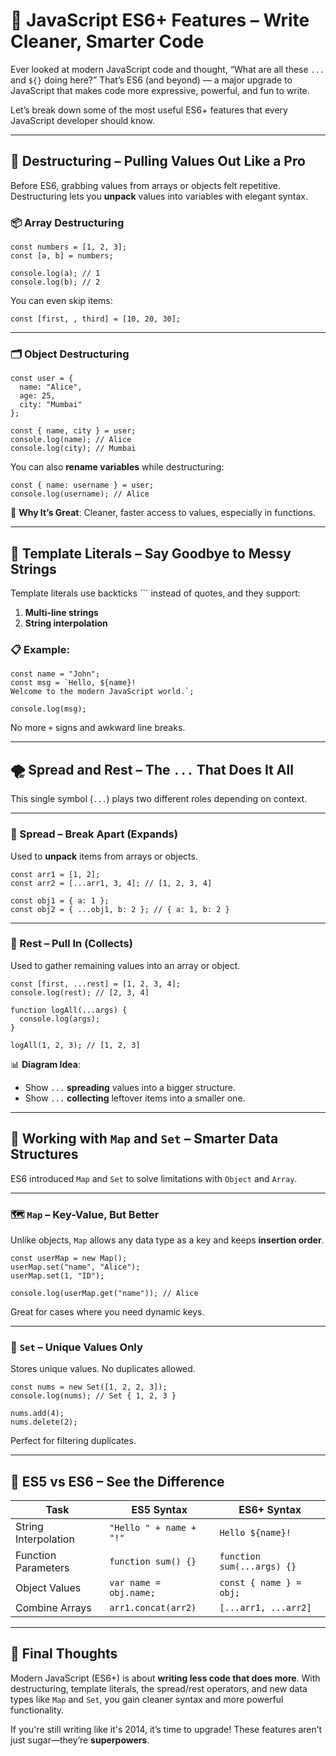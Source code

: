 # 🚀 JavaScript ES6+ Features – Write Cleaner, Smarter Code

Ever looked at modern JavaScript code and thought, “What are all these `...` and `${}` doing here?” That’s ES6 (and beyond) — a major upgrade to JavaScript that makes code more expressive, powerful, and fun to write.

Let’s break down some of the most useful ES6+ features that every JavaScript developer should know.

---

## 🧩 Destructuring – Pulling Values Out Like a Pro

Before ES6, grabbing values from arrays or objects felt repetitive. Destructuring lets you **unpack** values into variables with elegant syntax.

### 📦 Array Destructuring

```
const numbers = [1, 2, 3];
const [a, b] = numbers;

console.log(a); // 1
console.log(b); // 2

```

You can even skip items:

```
const [first, , third] = [10, 20, 30];

```

---

### 🗂️ Object Destructuring

```
const user = {
  name: "Alice",
  age: 25,
  city: "Mumbai"
};

const { name, city } = user;
console.log(name); // Alice
console.log(city); // Mumbai

```

You can also **rename variables** while destructuring:

```
const { name: username } = user;
console.log(username); // Alice

```

🧠 **Why It’s Great**: Cleaner, faster access to values, especially in functions.

---

## 📝 Template Literals – Say Goodbye to Messy Strings

Template literals use backticks ``` instead of quotes, and they support:

1. **Multi-line strings**
2. **String interpolation**

### 📋 Example:

```
const name = "John";
const msg = `Hello, ${name}!
Welcome to the modern JavaScript world.`;

console.log(msg);

```

No more `+` signs and awkward line breaks.

---

## 🌪️ Spread and Rest – The `...` That Does It All

This single symbol (`...`) plays two different roles depending on context.

---

### 🌊 Spread – Break Apart (Expands)

Used to **unpack** items from arrays or objects.

```
const arr1 = [1, 2];
const arr2 = [...arr1, 3, 4]; // [1, 2, 3, 4]

const obj1 = { a: 1 };
const obj2 = { ...obj1, b: 2 }; // { a: 1, b: 2 }

```

---

### 🧲 Rest – Pull In (Collects)

Used to gather remaining values into an array or object.

```
const [first, ...rest] = [1, 2, 3, 4];
console.log(rest); // [2, 3, 4]

function logAll(...args) {
  console.log(args);
}

logAll(1, 2, 3); // [1, 2, 3]

```

📊 **Diagram Idea**:

- Show `...` **spreading** values into a bigger structure.
- Show `...` **collecting** leftover items into a smaller one.

---

## 🧠 Working with `Map` and `Set` – Smarter Data Structures

ES6 introduced `Map` and `Set` to solve limitations with `Object` and `Array`.

---

### 🗺️ `Map` – Key-Value, But Better

Unlike objects, `Map` allows any data type as a key and keeps **insertion order**.

```
const userMap = new Map();
userMap.set("name", "Alice");
userMap.set(1, "ID");

console.log(userMap.get("name")); // Alice

```

Great for cases where you need dynamic keys.

---

### 🧺 `Set` – Unique Values Only

Stores unique values. No duplicates allowed.

```
const nums = new Set([1, 2, 2, 3]);
console.log(nums); // Set { 1, 2, 3 }

nums.add(4);
nums.delete(2);

```

Perfect for filtering duplicates.

---

## 🔄 ES5 vs ES6 – See the Difference

| Task | ES5 Syntax | ES6+ Syntax |
| --- | --- | --- |
| String Interpolation | `"Hello " + name + "!"` | ``Hello ${name}!`` |
| Function Parameters | `function sum() {}` | `function sum(...args) {}` |
| Object Values | `var name = obj.name;` | `const { name } = obj;` |
| Combine Arrays | `arr1.concat(arr2)` | `[...arr1, ...arr2]` |

---

## 🧠 Final Thoughts

Modern JavaScript (ES6+) is about **writing less code that does more**. With destructuring, template literals, the spread/rest operators, and new data types like `Map` and `Set`, you gain cleaner syntax and more powerful functionality.

If you're still writing like it's 2014, it’s time to upgrade! These features aren’t just sugar—they’re **superpowers**.